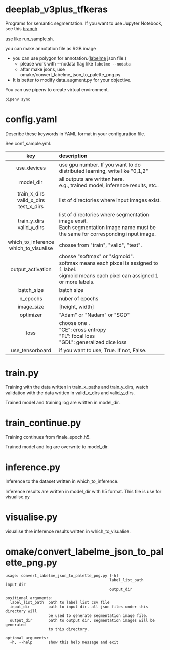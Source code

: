 # deeplab_v3plus_tfkeras

Programs for semantic segmentation.
If you want to use Jupyter Notebook, see this [branch](https://github.com/J-Taniguchi/deeplab_v3plus_tfkeras/tree/jupyter)

use like run_sample.sh.

you can make annotation file as RGB image

- you can use polygon for annotation.([labelme](https://github.com/wkentaro/labelme) json file.)
  - please work with --nodata flag like ```labelme --nodata```
  - aftar make jsons, use omake/convert_labelme_json_to_palette_png.py
- It is better to modify data_augment.py for your objective.

You can use pipenv to create virtual environment.
``` bash
pipenv sync
```

# config.yaml

Describe these keywords in YAML format in your configuration file.

See conf_sample.yml.

|  key  |  description  |
| :---: | :--- |
|use_devices | use gpu number. If you want to do distributed learning, write like "0,1,2" |
|model_dir                                           |all outputs are written here. <br>e.g., trained model, inference results, etc..|
|  train_x_dirs<br> valid_x_dirs<br> test_x_dirs  | list of directories where input images exist.|
|  train_y_dirs<br> valid_y_dirs                   | list of directories where segmentation image exsit.<br> Each segmentation image name must be the same for corresponding input image.  |
|which_to_inference <br> which_to_visualise          | chosse from "train", "valid", "test".|
|output_activation                                   | chosse "softmax" or "sigmoid". <br>softmax means each pixcel is assigned to 1 label.<br>sigmoid means each pixel can assigned 1 or more labels.|
|batch_size | batch size|
|n_epochs   |nuber of epochs |
|image_size | [height, width] |
|optimizer  |"Adam" or "Nadam" or "SGD" |
|loss       |choose one .<br>"CE": cross entropy <br> "FL": focal loss <br>"GDL": generalized dice loss
|use_tensorboard| if you want to use, True. If not, False.|

# train.py

Training with the data written in train_x_paths and train_y_dirs, watch validation with the data written in valid_x_dirs and valid_y_dirs.

Trained model and training log are written in model_dir.



# train_continue.py

Training continues from finale_epoch.h5.

Trained model and log are overwrite to model_dir.



# inference.py

Inference to the dataset written in which_to_inference.

Inference results are written in model_dir with h5 format.  This file is use for visualise.py

# visualise.py

visualise thre inference results written in  which_to_visualise.


# omake/convert_labelme_json_to_palette_png.py

```
usage: convert_labelme_json_to_palette_png.py [-h]
                                              label_list_path input_dir
                                              output_dir

positional arguments:
  label_list_path  path to label list csv file
  input_dir        path to input dir. all json files under this directory will
                   be used to generate segmentation image file.
  output_dir       path to output dir. segmentation images will be generated
                   to this directory.

optional arguments:
  -h, --help       show this help message and exit
```